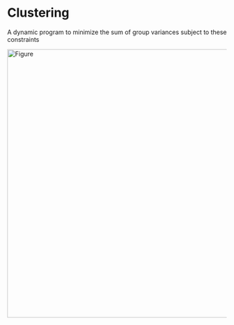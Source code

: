 # Clustering

A dynamic program to minimize the sum of group variances subject to these constraints

<img width="617" alt="Figure" src="https://github.com/mohitha4m/Clustering/assets/79994111/2403233c-c449-41e3-ad86-e48eccc182bf">
